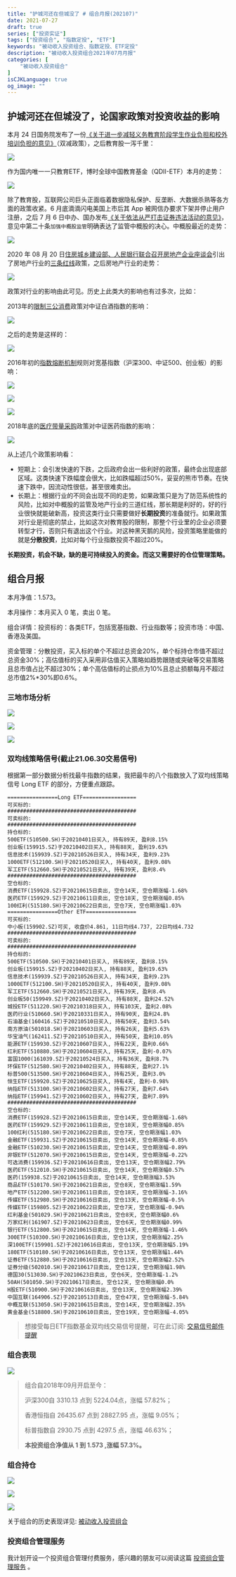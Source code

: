 ```yaml
---
title: "护城河还在但城没了 # 组合月报(202107)"
date: 2021-07-27
draft: true
series: ["投资实证"]
tags: ["投资组合", "指数定投", "ETF"]
keywords: "被动收入投资组合、指数定投、ETF定投"
description: "被动收入投资组合2021年07月月报"
categories: [
    "被动收入投资组合"
]
isCJKLanguage: true
og_image: ""
---
```


## 护城河还在但城没了，论国家政策对投资收益的影响

本月 24 日国务院发布了一份[《关于进一步减轻义务教育阶段学生作业负担和校外培训负担的意见》](http://www.gov.cn/zhengce/2021-07/24/content_5627132.htm)（双减政策），之后教育股一泻千里：

![](https://img.bmpi.dev/2fbc08f6-871b-9fb5-d442-517887215f4d.png)

作为国内唯一一只教育ETF，博时全球中国教育基金（QDII-ETF）本月的走势：

![](https://img.bmpi.dev/7e0a93d8-48b3-5ffe-0375-779ef4eb886c.png)

除了教育股，互联网公司巨头正面临着数据隐私保护、反垄断、大数据杀熟等各方面的政策收紧。6 月底滴滴闪电美国上市后其 App 被网信办要求下架并停止用户注册，之后 7 月 6 日中办、国办发布[《关于依法从严打击证券违法活动的意见》](http://www.gov.cn/zhengce/2021-07/06/content_5622763.htm)，意见中第二十条`加强中概股监管`明确表达了监管中概股的决心。中概股最近的走势：

![](https://img.bmpi.dev/245df651-8541-adb2-382b-94b162f37e02.png)

2020 年 08 月 20 日[住房城乡建设部、人民银行联合召开房地产企业座谈会](http://www.pbc.gov.cn/goutongjiaoliu/113456/113469/4075935/index.html)引出了房地产行业的[三条红线](http://www.gov.cn/xinwen/2021-03/01/content_5589400.htm)政策，之后房地产行业的走势：

![](https://img.bmpi.dev/a85e536e-f227-682f-e9d7-4c5fd631cd17.png)

政策对行业的影响由此可见。历史上此类大的影响也有过多次，比如：

2013年的[限制三公消费](http://www.gov.cn/gongbao/content/2013/content_2547136.htm)政策对中证白酒指数的影响：

![](https://img.bmpi.dev/fdc65b4e-28d7-56c9-e461-131f13c4e5d5.png)

之后的走势是这样的：

![](https://img.bmpi.dev/f5d46344-23a1-ff95-1235-bd83bd07cf85.png)

2016年初的[指数熔断机制](http://www.csrc.gov.cn/pub/shanxi/xxfw/tzzsyd/jczs/201512/t20151229_289222.htm)规则对宽基指数（沪深300、中证500、创业板）的影响：

![](https://img.bmpi.dev/54bedf5c-c8a9-2f61-7039-05a749a56326.png)

![](https://img.bmpi.dev/0aa9723a-e27b-292a-a383-abb16e2d2398.png)

![](https://img.bmpi.dev/8b8d8653-d157-f456-ada7-e27da72ad135.png)

2018年底的[医疗带量采购](http://www.gov.cn/zhengce/content/2019-01/17/content_5358604.htm)政策对中证医药指数的影响：

![](https://img.bmpi.dev/c3325f48-ceaa-ff9e-8377-06a6b455f970.png)

从上述几个政策影响看：

- 短期上：会引发快速的下跌，之后政府会出一些利好的政策，最终会出现底部区域。这类快速下跌幅度会很大，比如跌幅超过50%，妥妥的熊市节奏。在快速下跌中，因流动性很低，甚至很难卖出。
- 长期上：根据行业的不同会出现不同的走势，如果政策只是为了防范系统性的风险，比如对中概股的监管及地产行业的三道红线，那长期是利好的，好的行业很快就能破新高，投资这类行业只需要做好**长期投资**的准备就行。如果政策对行业是彻底的禁止，比如这次对教育股的限制，那整个行业里的企业必须要转型才行，否则只有退出这个行业。对这种黑天鹅的风险，投资策略里能做的就是**分散投资**，比如对每个行业指数投资不超过20%。

**长期投资，机会不缺，缺的是可持续投入的资金。而这又需要好的仓位管理策略。**

## 组合月报

本月净值：1.573。

本月操作：本月买入 0 笔，卖出 0 笔。

组合详情：投资标的：各类ETF，包括宽基指数、行业指数等；投资市场：中国、香港及美国。

资金管理：分散投资，买入标的单个不超过总资金20%，单个标持仓市值不超过总资金30%；高估值标的买入采用非估值买入策略如趋势跟随或突破等交易策略且总市值占比不超过30%；单个高估值标的止损点为10%且总止损额每月不超过总市值2%*30%即0.6%。

### 三地市场分析

![](https://img.bmpi.dev/f560d2dd-64c9-8349-21e8-e961b49074ce.png)

![](https://img.bmpi.dev/7ab3f17d-bdf6-ff83-e128-4937e4a839f2.png)

![](https://img.bmpi.dev/a8c76233-58bb-9ea6-1e95-ffd916c4731b.png)

### 双均线策略信号(截止21.06.30交易信号)

根据第一部分数据分析找最牛指数的结果，我把最牛的八个指数放入了双均线策略信号 Long ETF 的部分，方便重点跟踪。

```
================Long ETF=================
可买标的:
#########################################
可卖标的:
#########################################
持仓标的:
500ETF(510500.SH)于20210401日买入, 持有89天, 盈利8.15%
创业板(159915.SZ)于20210402日买入, 持有88天, 盈利19.63%
信息技术(159939.SZ)于20210526日买入, 持有34天, 盈利9.23%
1000ETF(512100.SH)于20210520日买入, 持有40天, 盈利9.08%
军工ETF(512660.SH)于20210521日买入, 持有39天, 盈利8.4%
#########################################
空仓标的:
消费ETF(159928.SZ)于20210615日卖出, 空仓14天, 空仓期涨幅-1.68%
医药ETF(159929.SZ)于20210611日卖出, 空仓18天, 空仓期涨幅0.85%
100红利(515180.SH)于20210622日卖出, 空仓7天, 空仓期涨幅1.03%
================Other ETF================
可买标的:
中小板(159902.SZ)可买, 收盘价4.861, 11日均线4.737, 22日均线4.732
#########################################
可卖标的:
#########################################
持仓标的:
500ETF(510500.SH)于20210401日买入, 持有89天, 盈利8.15%
创业板(159915.SZ)于20210402日买入, 持有88天, 盈利19.63%
信息技术(159939.SZ)于20210526日买入, 持有34天, 盈利9.23%
1000ETF(512100.SH)于20210520日买入, 持有40天, 盈利9.08%
军工ETF(512660.SH)于20210521日买入, 持有39天, 盈利8.4%
创业板50(159949.SZ)于20210402日买入, 持有88天, 盈利24.52%
城投ETF(511220.SH)于20210318日买入, 持有103天, 盈利2.08%
医药行业(510660.SH)于20210331日买入, 持有90天, 盈利24.8%
石油基金(160416.SZ)于20210510日买入, 持有50天, 盈利3.54%
南方原油(501018.SH)于20210603日买入, 持有26天, 盈利5.63%
华宝油气(162411.SZ)于20210510日买入, 持有50天, 盈利10.05%
能源ETF(159930.SZ)于20210607日买入, 持有22天, 盈利0.66%
红利ETF(510880.SH)于20210604日买入, 持有25天, 盈利-0.07%
富国1000(161039.SZ)于20210524日买入, 持有36天, 盈利8.7%
环保ETF(512580.SH)于20210402日买入, 持有88天, 盈利27.1%
标普500(513500.SH)于20210604日买入, 持有25天, 盈利3.0%
恒生ETF(159920.SZ)于20210625日买入, 持有4天, 盈利-0.98%
纳指ETF(513100.SH)于20210602日买入, 持有27天, 盈利7.64%
纳指ETF(159941.SZ)于20210602日买入, 持有27天, 盈利7.89%
#########################################
空仓标的:
消费ETF(159928.SZ)于20210615日卖出, 空仓14天, 空仓期涨幅-1.68%
医药ETF(159929.SZ)于20210611日卖出, 空仓18天, 空仓期涨幅0.85%
100红利(515180.SH)于20210622日卖出, 空仓7天, 空仓期涨幅1.03%
金融ETF(159931.SZ)于20210615日卖出, 空仓14天, 空仓期涨幅-0.85%
金融ETF(510230.SH)于20210615日卖出, 空仓14天, 空仓期涨幅-0.89%
非银ETF(512070.SH)于20210615日卖出, 空仓14天, 空仓期涨幅-0.22%
可选消费(159936.SZ)于20210616日卖出, 空仓13天, 空仓期涨幅2.79%
医药ETF(512010.SH)于20210615日卖出, 空仓14天, 空仓期涨幅0.57%
医药(159938.SZ)于20210615日卖出, 空仓14天, 空仓期涨幅3.53%
商品ETF(510170.SH)于20210621日卖出, 空仓8天, 空仓期涨幅1.59%
地产ETF(512200.SH)于20210611日卖出, 空仓18天, 空仓期涨幅-3.16%
传媒ETF(512980.SH)于20210616日卖出, 空仓13天, 空仓期涨幅-0.5%
传媒ETF(159805.SZ)于20210622日卖出, 空仓7天, 空仓期涨幅-0.94%
红利基金(501029.SH)于20210621日卖出, 空仓8天, 空仓期涨幅0.6%
万家红利(161907.SZ)于20210623日卖出, 空仓6天, 空仓期涨幅0.99%
银行ETF(512800.SH)于20210615日卖出, 空仓14天, 空仓期涨幅-1.46%
300ETF(510300.SH)于20210616日卖出, 空仓13天, 空仓期涨幅2.25%
深100ETF(159901.SZ)于20210616日卖出, 空仓13天, 空仓期涨幅5.19%
180ETF(510180.SH)于20210616日卖出, 空仓13天, 空仓期涨幅1.44%
证券ETF(512880.SH)于20210616日卖出, 空仓13天, 空仓期涨幅2.52%
证券分级(502010.SH)于20210617日卖出, 空仓12天, 空仓期涨幅1.98%
德国30(513030.SH)于20210623日卖出, 空仓6天, 空仓期涨幅-1.2%
50AH(501050.SH)于20210617日卖出, 空仓12天, 空仓期涨幅0.0%
H股ETF(510900.SH)于20210616日卖出, 空仓13天, 空仓期涨幅2.39%
中国互联(164906.SZ)于20210513日卖出, 空仓47天, 空仓期涨幅-5.84%
中概互联(513050.SH)于20210615日卖出, 空仓14天, 空仓期涨幅2.35%
黄金基金(518800.SH)于20210610日卖出, 空仓19天, 空仓期涨幅-4.05%
```

> 想接受每日ETF指数基金双均线交易信号提醒，可在此订阅: [交易信号邮件提醒](https://money.i365.tech/)

### 组合表现

![](https://img.bmpi.dev/32a3fc2d-dcdb-126d-3c53-f7704c92f162.png)

> 组合自2018年09月开启至今：
> 
> 沪深300自 3310.13 点到 5224.04点，涨幅 57.82%；
> 
> 香港恒指自 26435.67 点到 28827.95 点，涨幅 9.05%；
> 
> 标普指数自 2930.75 点到 4297.5 点，涨幅 46.63%；
> 
> **本投资组合净值从 1 到 1.573 ,涨幅 57.3%。**
### 组合持仓

![](https://img.bmpi.dev/b335db61-1956-c53f-3199-f6f25773216c.png)

![](https://img.bmpi.dev/6e740363-ec04-25cc-cbac-e378f0c2513e.png)

![](https://img.bmpi.dev/1dd27be1-ca2f-68dc-21ea-a405f7f7148c.png)

关于组合的历史表现详见: [被动收入投资组合](https://www.notion.so/mdw/e0ed086e701a4d0aaa4839d2c7aa62ea)

### 投资组合管理服务

我计划开设一个投资组合管理付费服务，感兴趣的朋友可以阅读这篇 [投资组合管理服务](/invest/) 。

